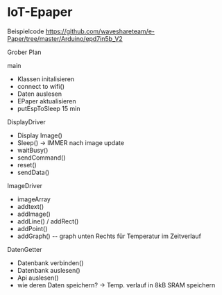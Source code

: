 # IoT-Epaper
Beispielcode https://github.com/waveshareteam/e-Paper/tree/master/Arduino/epd7in5b_V2

Grober Plan

main
- Klassen initalisieren
- connect to wifi()
- Daten auslesen
- EPaper aktualisieren
- putEspToSleep 15 min


DisplayDriver
- Display Image()
- Sleep() -> IMMER nach image update
- waitBusy()
- sendCommand()
- reset()
- sendData()

ImageDriver
- imageArray
- addtext()
- addImage()
- addLine() / addRect()
- addPoint()
- addGraph() -- graph unten Rechts für Temperatur im Zeitverlauf

DatenGetter
- Datenbank verbinden()
- Datenbank auslesen()
- Api auslesen()
- wie deren Daten speichern? -> Temp. verlauf in 8kB SRAM speichern

